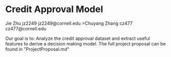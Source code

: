 <H1>Credit Approval Model</H1>
Jie Zhu jz2249 jz2249@cornell.edu
>Chuyang Zhang cz477 cz477@cornell.edu

Our goal is to:
Analyze the credit approval dataset and extract useful features to derive a decision making model.
The full project proposal can be found in "ProjectProposal.md"
